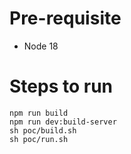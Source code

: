 # Pre-requisite
* Node 18

# Steps to run

```
npm run build
npm run dev:build-server
sh poc/build.sh
sh poc/run.sh
```